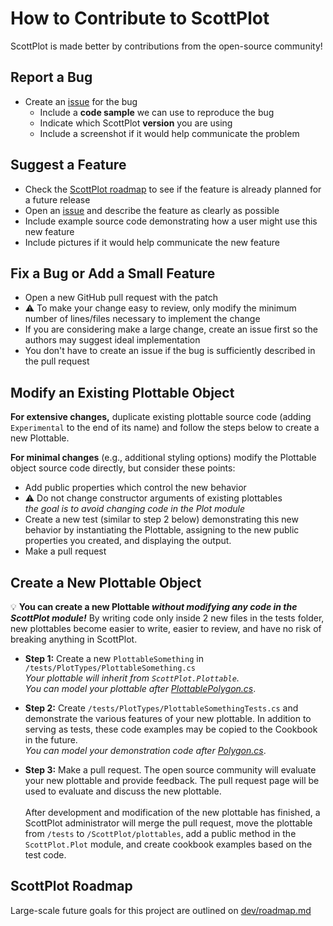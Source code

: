 # How to Contribute to ScottPlot

ScottPlot is made better by contributions from the open-source community!

## Report a Bug

* Create an [issue](https://github.com/swharden/ScottPlot/issues) for the bug
  * Include a **code sample** we can use to reproduce the bug
  * Indicate which ScottPlot **version** you are using
  * Include a screenshot if it would help communicate the problem

## Suggest a Feature
* Check the [ScottPlot roadmap](https://github.com/swharden/ScottPlot/blob/master/dev/roadmap.md) to see if the feature is already planned for a future release
* Open an [issue](https://github.com/swharden/ScottPlot/issues) and describe the feature as clearly as possible
* Include example source code demonstrating how a user might use this new feature
* Include pictures if it would help communicate the new feature

## Fix a Bug or Add a Small Feature
* Open a new GitHub pull request with the patch
* ⚠️ To make your change easy to review, only modify the minimum number of lines/files necessary to implement the change
* If you are considering make a large change, create an issue first so the authors may suggest ideal implementation
* You don't have to create an issue if the bug is sufficiently described in the pull request

## Modify an Existing Plottable Object

**For extensive changes,** duplicate existing plottable source code (adding `Experimental` to the end of its name) and follow the steps below to create a new Plottable.

**For minimal changes** (e.g., additional styling options) modify the Plottable object source code directly, but consider these points:
  * Add public properties which control the new behavior
  * ⚠️ Do not change constructor arguments of existing plottables\
  _the goal is to avoid changing code in the Plot module_
  * Create a new test (similar to step 2 below) demonstrating this new behavior by instantiating the Plottable, assigning to the new public properties you created, and displaying the output.
  * Make a pull request

## Create a New Plottable Object

💡 **You can create a new Plottable _without modifying any code in the ScottPlot module!_** By writing code only inside 2 new files in the tests folder, new plottables become easier to write, easier to review, and have no risk of breaking anything in ScottPlot.

* **Step 1:** Create a new `PlottableSomething` in `/tests/PlotTypes/PlottableSomething.cs`\
_Your plottable will inherit from `ScottPlot.Plottable`.\
You can model your plottable after [PlottablePolygon.cs](https://github.com/swharden/ScottPlot/blob/master/src/ScottPlot/plottables/PlottablePolygon.cs)_.


* **Step 2:** Create `/tests/PlotTypes/PlottableSomethingTests.cs` and demonstrate the various features of your new plottable. In addition to serving as tests, these code examples may be copied to the Cookbook in the future.\
_You can model your demonstration code after [Polygon.cs](https://github.com/swharden/ScottPlot/blob/master/tests/PlotTypes/Polygon.cs)_.

* **Step 3:** Make a pull request. The open source community will evaluate your new plottable and provide feedback. The pull request page will be used to evaluate and discuss the new plottable.\
\
After development and modification of the new plottable has finished, a ScottPlot administrator will merge the pull request, move the plottable from `/tests` to `/ScottPlot/plottables`, add a public method in the `ScottPlot.Plot` module, and create cookbook examples based on the test code.

## ScottPlot Roadmap

Large-scale future goals for this project are outlined on [dev/roadmap.md](dev/roadmap.md)
